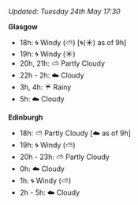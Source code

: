 *Updated: Tuesday 24th May 17:30*

**Glasgow**

* 18h: :cyclone: Windy (:partly_sunny:) [:cyclone:(:sunny:) as of 9h]
* 19h: :cyclone: Windy (:sunny:)
* 20h, 21h: :partly_sunny: Partly Cloudy
* 22h - 2h: :cloud: Cloudy
* 3h, 4h: :umbrella: Rainy
* 5h: :cloud: Cloudy

**Edinburgh**

* 18h: :partly_sunny: Partly Cloudy [:cloud: as of 9h]
* 19h: :cyclone: Windy (:partly_sunny:)
* 20h - 23h: :partly_sunny: Partly Cloudy
* 0h: :cloud: Cloudy
* 1h: :cyclone: Windy (:partly_sunny:)
* 2h - 5h: :cloud: Cloudy
